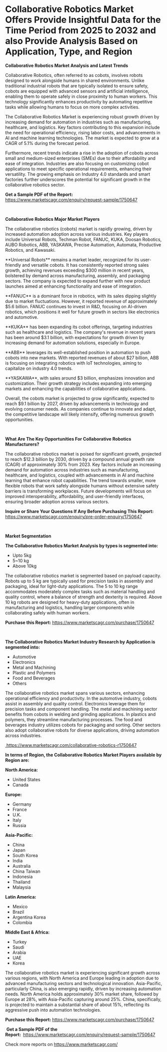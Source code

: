 <p><h1>Collaborative Robotics Market Offers Provide Insightful Data for the Time Period from 2025 to 2032 and also Provide Analysis Based on Application, Type, and Region</h1></p><p><strong>Collaborative Robotics Market Analysis and Latest Trends</strong></p>
<p><p>Collaborative Robotics, often referred to as cobots, involves robots designed to work alongside humans in shared environments. Unlike traditional industrial robots that are typically isolated to ensure safety, cobots are equipped with advanced sensors and artificial intelligence, enabling them to operate safely in close proximity to human workers. This technology significantly enhances productivity by automating repetitive tasks while allowing humans to focus on more complex activities.</p><p>The Collaborative Robotics Market is experiencing robust growth driven by increasing demand for automation in industries such as manufacturing, healthcare, and logistics. Key factors contributing to this expansion include the need for operational efficiency, rising labor costs, and advancements in AI and machine learning technologies. The market is expected to grow at a CAGR of 5.1% during the forecast period. </p><p>Furthermore, recent trends indicate a rise in the adoption of cobots across small and medium-sized enterprises (SMEs) due to their affordability and ease of integration. Industries are also focusing on customizing cobot applications to meet specific operational requirements, enhancing their versatility. The growing emphasis on Industry 4.0 standards and smart factories further underscores the potential for significant growth in the collaborative robotics sector.</p></p>
<p><strong>Get a Sample PDF of the Report:&nbsp;</strong> <a href="https://www.marketscagr.com/enquiry/request-sample/1750647?utm_campaign=3075&utm_medium=2&utm_source=Github&utm_content=ia&utm_term=10042025&utm_id=collaborative-robotics">https://www.marketscagr.com/enquiry/request-sample/1750647</a></p>
<p>&nbsp;</p>
<p><strong>Collaborative Robotics Major Market Players</strong></p>
<p><p>The collaborative robotics (cobots) market is rapidly growing, driven by increased automation adoption across various industries. Key players include Universal Robots, Techman Robot, FANUC, KUKA, Doosan Robotics, AUBO Robotics, ABB, YASKAWA, Precise Automation, Automata, Productive Robotics, and Kawasaki.</p><p>**Universal Robots** remains a market leader, recognized for its user-friendly and versatile cobots. It has consistently reported strong sales growth, achieving revenues exceeding $300 million in recent years, bolstered by demand across manufacturing, assembly, and packaging sectors. The company is expected to expand further with new product launches aimed at enhancing functionality and ease of integration.</p><p>**FANUC** is a dominant force in robotics, with its sales dipping slightly due to market fluctuations. However, it reported revenue of approximately $5.6 billion. FANUC continues to invest in R&D, focusing on AI-driven robotics, which positions it well for future growth in sectors like electronics and automotive.</p><p>**KUKA** has been expanding its cobot offerings, targeting industries such as healthcare and logistics. The company's revenue in recent years has been around $3.1 billion, with expectations for growth driven by increasing demand for automation solutions, especially in Europe.</p><p>**ABB** leverages its well-established position in automation to push cobots into new markets. With reported revenues of about $27 billion, ABB is focusing on integrating robotics with IoT technologies, aiming to capitalize on industry 4.0 trends.</p><p>**YASKAWA**, with sales around $3 billion, emphasizes innovation and customization. Their growth strategy includes expanding into emerging markets and enhancing the capabilities of collaborative applications.</p><p>Overall, the cobots market is projected to grow significantly, expected to reach $9.1 billion by 2027, driven by advancements in technology and evolving consumer needs. As companies continue to innovate and adapt, the competitive landscape will likely intensify, offering numerous growth opportunities.</p></p>
<p>&nbsp;</p>
<p><strong>What Are The Key Opportunities For Collaborative Robotics Manufacturers?</strong></p>
<p><p>The collaborative robotics market is poised for significant growth, projected to reach $12.3 billion by 2030, driven by a compound annual growth rate (CAGR) of approximately 30% from 2023. Key factors include an increasing demand for automation across industries such as manufacturing, healthcare, and logistics, coupled with advancements in AI and machine learning that enhance robot capabilities. The trend towards smaller, more flexible robots that work safely alongside humans without extensive safety barriers is transforming workplaces. Future developments will focus on improved interoperability, affordability, and user-friendly interfaces, ensuring broader adoption across various sectors.</p></p>
<p><strong>Inquire or Share Your Questions If Any Before Purchasing This Report:</strong> <a href="https://www.marketscagr.com/enquiry/pre-order-enquiry/1750647?utm_campaign=3075&utm_medium=2&utm_source=Github&utm_content=ia&utm_term=10042025&utm_id=collaborative-robotics">https://www.marketscagr.com/enquiry/pre-order-enquiry/1750647</a></p>
<p>&nbsp;</p>
<p><strong>Market Segmentation</strong></p>
<p><strong>The Collaborative Robotics Market Analysis by types is segmented into:</strong></p>
<p><ul><li>Upto 5kg</li><li>5~10 kg</li><li>Above 10kg</li></ul></p>
<p><p>The collaborative robotics market is segmented based on payload capacity. Robots up to 5 kg are typically used for precision tasks in assembly and packaging, ideal for light-duty applications. The 5 to 10 kg range accommodates moderately complex tasks such as material handling and quality control, where a balance of strength and dexterity is required. Above 10 kg robots are designed for heavy-duty applications, often in manufacturing and logistics, handling larger components while collaborating safely with human workers.</p></p>
<p><strong>Purchase this Report:&nbsp;</strong><a href="https://www.marketscagr.com/purchase/1750647?utm_campaign=3075&utm_medium=2&utm_source=Github&utm_content=ia&utm_term=10042025&utm_id=collaborative-robotics">https://www.marketscagr.com/purchase/1750647</a></p>
<p>&nbsp;</p>
<p><strong>The Collaborative Robotics Market Industry Research by Application is segmented into:</strong></p>
<p><ul><li>Automotive</li><li>Electronics</li><li>Metal and Machining</li><li>Plastic and Polymers</li><li>Food and Beverages</li><li>Others</li></ul></p>
<p><p>The collaborative robotics market spans various sectors, enhancing operational efficiency and productivity. In the automotive industry, cobots assist in assembly and quality control. Electronics leverage them for precision tasks and component handling. The metal and machining sector benefits from cobots in welding and grinding applications. In plastics and polymers, they streamline manufacturing processes. The food and beverages industry utilizes cobots for packaging and sorting. Other sectors also adopt collaborative robots for diverse applications, driving automation across industries.</p></p>
<p><a href="https://www.marketscagr.com/collaborative-robotics-r1750647?utm_campaign=3075&utm_medium=2&utm_source=Github&utm_content=ia&utm_term=10042025&utm_id=collaborative-robotics">&nbsp;https://www.marketscagr.com/collaborative-robotics-r1750647</a></p>
<p><strong>In terms of Region, the Collaborative Robotics Market Players available by Region are:</strong></p>
<p>
    <p> <strong> North America: </strong>
        <ul>
            <li>United States</li>
            <li>Canada</li>
        </ul>
        </p> 
    <p> <strong> Europe: </strong>
        <ul>
            <li>Germany</li>
            <li>France</li>
            <li>U.K.</li>
            <li>Italy</li>
            <li>Russia</li>
        </ul>
        </p> 
    <p> <strong> Asia-Pacific: </strong>
        <ul>
            <li>China</li>
            <li>Japan</li>
            <li>South Korea</li>
            <li>India</li>
            <li>Australia</li>
            <li>China Taiwan</li>
            <li>Indonesia</li>
            <li>Thailand</li>
            <li>Malaysia</li>
        </ul>
        </p> 
    <p> <strong> Latin America: </strong>
        <ul>
            <li>Mexico</li>
            <li>Brazil</li>
            <li>Argentina Korea</li>
            <li>Colombia</li>
        </ul>
        </p> 
    <p> <strong> Middle East & Africa: </strong>
        <ul>
            <li>Turkey</li>
            <li>Saudi</li>
            <li>Arabia</li>
            <li>UAE</li>
            <li>Korea</li>
        </ul>
    </p>
    </p>
<p><p>The collaborative robotics market is experiencing significant growth across various regions, with North America and Europe leading in adoption due to advanced manufacturing sectors and technological innovation. Asia-Pacific, particularly China, is also emerging rapidly, driven by increasing automation needs. North America holds approximately 30% market share, followed by Europe at 28%, with Asia-Pacific capturing around 25%. China, specifically, is projected to maintain a substantial share of about 15%, reflecting its aggressive push into automation technologies.</p></p>
<p><strong>Purchase this Report: </strong><a href="https://www.marketscagr.com/purchase/1750647?utm_campaign=3075&utm_medium=2&utm_source=Github&utm_content=ia&utm_term=10042025&utm_id=collaborative-robotics">https://www.marketscagr.com/purchase/1750647</a></p>
<p>&nbsp;<strong>Get a Sample PDF of the Report:&nbsp;&nbsp;</strong><a href="https://www.marketscagr.com/enquiry/request-sample/1750647?utm_campaign=3075&utm_medium=2&utm_source=Github&utm_content=ia&utm_term=10042025&utm_id=collaborative-robotics">https://www.marketscagr.com/enquiry/request-sample/1750647</a></p>
<p><strong></strong></p>
<p>Check more reports on <a href="https://www.marketscagr.com/?utm_campaign=3075&utm_medium=2&utm_source=Github&utm_content=ia&utm_term=10042025&utm_id=collaborative-robotics">https://www.marketscagr.com/</a></p>